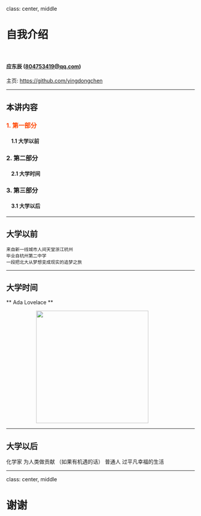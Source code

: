 class: center, middle

# 自我介绍

&nbsp;
&nbsp;

#### 应东辰 (804753419@qq.com)  

主页: https://github.com/yingdongchen

---

## 本讲内容

### <font color="orangered">1. 第一部分</font>

#### &nbsp; &nbsp; 1.1 大学以前

### 2. 第二部分

#### &nbsp; &nbsp; 2.1 大学时间

### 3. 第三部分

#### &nbsp; &nbsp; 3.1 大学以后

---

## 大学以前

```
来自新一线城市人间天堂浙江杭州
毕业自杭州第二中学
一段把北大从梦想变成现实的追梦之旅
```

---

## 大学时间

** Ada Lovelace **

<img 
src="https://timgsa.baidu.com/timg?image&quality=80&size=b9999_10000&sec=1508502554045&di=e142188cb6f623391e9c4708cff24b4c&imgtype=0&src=http%3A%2F%2Fwww.kfzimg.com%2FG03%2FM00%2FC0%2F7B%2FpYYBAFZJeS6AVexMAAA_HpFDrTQ873_b.jpg" width=300 style="margin: 0px 80px">

---

## 大学以后

化学家 为人类做贡献 （如果有机遇的话）
普通人 过平凡幸福的生活


---

class: center, middle

# 谢谢
